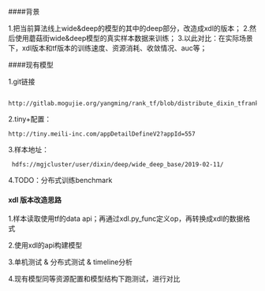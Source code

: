 ####背景

1.把当前算法线上wide&deep的模型的其中的deep部分，改造成xdl的版本；
2.然后使用蘑菇街wide&deep模型的真实样本数据来训练；
3.以此对比：在实际场景下，xdl版本和tf版本的训练速度、资源消耗、收敛情况、auc等；

####现有模型

1.git链接

     http://gitlab.mogujie.org/yangming/rank_tf/blob/distribute_dixin_tfrank_adam_v1/models/wd/wide_deep_attention_loss.py

2.tiny+配置：

    http://tiny.meili-inc.com/appDetailDefineV2?appId=557

3.样本地址：

     hdfs://mgjcluster/user/dixin/deep/wide_deep_base/2019-02-11/

4.TODO：分布式训练benchmark


#### xdl 版本改造思路

1.样本读取使用tf的data api；再通过xdl.py_func定义op，再转换成xdl的数据格式

2.使用xdl的api构建模型

3.单机测试 & 分布式测试 & timeline分析

4.现有模型同等资源配置和模型结构下跑测试，进行对比



